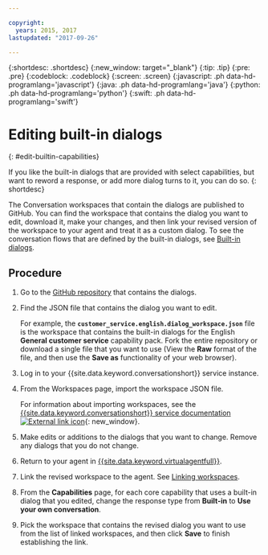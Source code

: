 ```yaml
---

copyright:
  years: 2015, 2017
lastupdated: "2017-09-26"

---
```


{:shortdesc: .shortdesc}
{:new_window: target="_blank"}
{:tip: .tip}
{:pre: .pre}
{:codeblock: .codeblock}
{:screen: .screen}
{:javascript: .ph data-hd-programlang='javascript'}
{:java: .ph data-hd-programlang='java'}
{:python: .ph data-hd-programlang='python'}
{:swift: .ph data-hd-programlang='swift'}

# Editing built-in dialogs
{: #edit-builtin-capabilities}

If you like the built-in dialogs that are provided with select capabilities, but want to reword a response, or add more dialog turns to it, you can do so.
{: shortdesc}

The Conversation workspaces that contain the dialogs are published to GitHub. You can find the workspace that contains the dialog you want to edit, download it, make your changes, and then link your revised version of the workspace to your agent and treat it as a custom dialog. To see the conversation flows that are defined by the built-in dialogs, see [Built-in dialogs](configure.html#builtin_dialog_ovw).

## Procedure

1.  Go to the [GitHub repository](https://github.com/watson-virtual-agents/virtual-agent-dialog/tree/master/sample_dialogs) that contains the dialogs.
1.  Find the JSON file that contains the dialog you want to edit.

    For example, the **`customer_service.english.dialog_workspace.json`** file is the workspace that contains the built-in dialogs for the English **General customer service** capability pack. Fork the entire repository or download a single file that you want to use (View the **Raw** format of the file, and then use the **Save as** functionality of your web browser).

1.  Log in to your {{site.data.keyword.conversationshort}} service instance.
1.  From the Workspaces page, import the workspace JSON file.

    For information about importing workspaces, see the [{{site.data.keyword.conversationshort}} service documentation ![External link icon](../../icons/launch-glyph.svg "External link icon")](/docs/services/conversation/configure-workspace.html#creating-workspaces){: new_window}.

1.  Make edits or additions to the dialogs that you want to change. Remove any dialogs that you do not change.
1.  Return to your agent in [{{site.data.keyword.virtualagentfull}}](https://virtual-agent.watson.ibm.com).
1.  Link the revised workspace to the agent. See [Linking workspaces](link_workspace.html).
1.  From the **Capabilities** page, for each core capability that uses a built-in dialog that you edited, change the response type from **Built-in** to **Use your own conversation**.
1.  Pick the workspace that contains the revised dialog you want to use from the list of linked workspaces, and then click **Save** to finish establishing the link.
